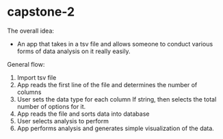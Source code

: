 # capstone-2

The overall idea:

- An app that takes in a tsv file and allows someone to conduct various forms of data analysis on it really easily.

General flow:

1. Import tsv file
2. App reads the first line of the file and determines the number of columns
3. User sets the data type for each column
   If string, then selects the total number of options for it.
4. App reads the file and sorts data into database
5. User selects analysis to perform
6. App performs analysis and generates simple visualization of the data.

